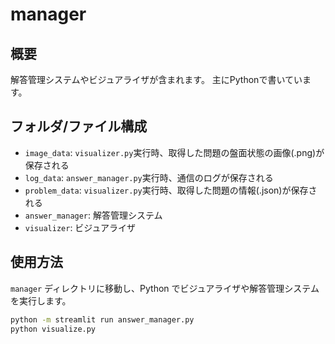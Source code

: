 # manager

## 概要

解答管理システムやビジュアライザが含まれます。
主にPythonで書いています。

## フォルダ/ファイル構成

- `image_data`: `visualizer.py`実行時、取得した問題の盤面状態の画像(.png)が保存される
- `log_data`: `answer_manager.py`実行時、通信のログが保存される
- `problem_data`: `visualizer.py`実行時、取得した問題の情報(.json)が保存される
- `answer_manager`: 解答管理システム
- `visualizer`: ビジュアライザ

## 使用方法

`manager` ディレクトリに移動し、Python でビジュアライザや解答管理システムを実行します。

```bash
python -m streamlit run answer_manager.py
python visualize.py
```
